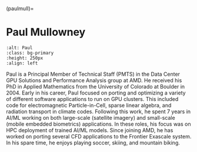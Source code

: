 <head>
  <meta charset="UTF-8">
  <meta name="description" content="Paul Mullowney">
  <meta name="keywords" content="AMD GPU, HPC, MI300, MI250, ROCm, blog, contributor, blog author">
</head>

(paulmull)=

# Paul Mullowney

```{image} ./data/Paul-Mullowney.jpg
:alt: Paul
:class: bg-primary
:height: 250px
:align: left
```

Paul is a Principal Member of Technical Staff (PMTS) in the Data Center GPU Solutions and Performance
Analysis group at AMD. He received his PhD in Applied Mathematics from the University of Colorado at
Boulder in 2004. Early in his career, Paul focused on porting and optimizing a variety of different
software applications to run on GPU clusters. This included code for electromagnetic Particle-in-Cell,
sparse linear algebra, and radiation transport in climate codes. Following this work, he spent 7 years in
AI/ML working on both large-scale (satellite imagery) and small-scale (mobile embedded biometrics)
applications. In these roles, his focus was on HPC deployment of trained AI/ML models. Since joining
AMD, he has worked on porting several CFD applications to the Frontier Exascale system. In his spare
time, he enjoys playing soccer, skiing, and mountain biking.
